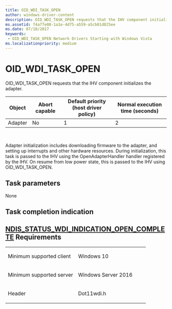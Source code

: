 ```yaml
---
title: OID_WDI_TASK_OPEN
author: windows-driver-content
description: OID_WDI_TASK_OPEN requests that the IHV component initializes the adapter.
ms.assetid: f4a77e08-1a1e-4d75-a559-a5cb01d825ee
ms.date: 07/18/2017 
keywords:
 - OID_WDI_TASK_OPEN Network Drivers Starting with Windows Vista
ms.localizationpriority: medium
---
```


# OID\_WDI\_TASK\_OPEN


OID\_WDI\_TASK\_OPEN requests that the IHV component initializes the adapter.

| Object  | Abort capable | Default priority (host driver policy) | Normal execution time (seconds) |
|---------|---------------|---------------------------------------|---------------------------------|
| Adapter | No            | 1                                     | 2                               |

 

Adapter initialization includes downloading firmware to the adapter, and setting up interrupts and other hardware resources. During initialization, this task is passed to the IHV using the OpenAdapterHandler handler registered by the IHV. On resume from low power state, this is passed to the IHV using OID\_WDI\_TASK\_OPEN.

## Task parameters


None
## Task completion indication


[NDIS\_STATUS\_WDI\_INDICATION\_OPEN\_COMPLETE](ndis-status-wdi-indication-open-complete.md)
Requirements
------------

<table>
<colgroup>
<col width="50%" />
<col width="50%" />
</colgroup>
<tbody>
<tr class="odd">
<td><p>Minimum supported client</p></td>
<td><p>Windows 10</p></td>
</tr>
<tr class="even">
<td><p>Minimum supported server</p></td>
<td><p>Windows Server 2016</p></td>
</tr>
<tr class="odd">
<td><p>Header</p></td>
<td>Dot11wdi.h</td>
</tr>
</tbody>
</table>

 

 




